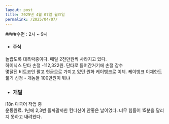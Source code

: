 ```yaml
---
layout: post
title: 2025년 4월 07일 월요일
permalink: /2025/04/07/
---
```

####수면 : 2시 ~ 9시<br/>
* #### 주식<br/>
놀랍도록 대폭락중이다. 매일 2천만원씩 사라지고 있다.<br/>
하이닉스 단타 손절 -112,322원. 단타로 들어간거기에 손절 감수<br/>
몇달전 비트코인 팔고 현금으로 가지고 있던 원화 케이뱅크로 이체. 케이뱅크 이체한도 풀기 신청 - 개놈들 100만원이 뭐냐<br/>
* ### 개발<br/>
i18n 다국어 작업 중<br/>
운동완료. 1년에 2,3번 올까말까한 컨디션이 안좋은 날이었다. 너무 힘들어 15분을 달리지 못하고 내려왔다.